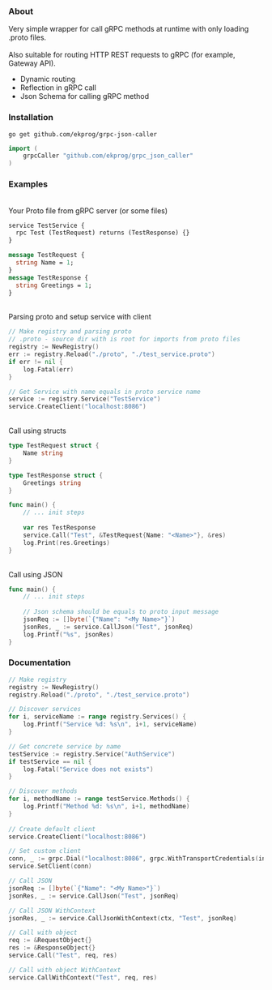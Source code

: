 ### About

Very simple wrapper for call gRPC methods at runtime with only loading .proto files.
\
\
Also suitable for routing HTTP REST requests to gRPC (for example, Gateway API).

- Dynamic routing
- Reflection in gRPC call
- Json Schema for calling gRPC method

### Installation

```shell
go get github.com/ekprog/grpc-json-caller
```

```go
import (
	grpcCaller "github.com/ekprog/grpc_json_caller"
)
```

### Examples
\
Your Proto file from gRPC server (or some files)

```protobuf
service TestService {
  rpc Test (TestRequest) returns (TestResponse) {}
}

message TestRequest {
  string Name = 1;
}
message TestResponse {
  string Greetings = 1;
}

```

\
Parsing proto and setup service with client

```go
// Make registry and parsing proto
// .proto - source dir with is root for imports from proto files
registry := NewRegistry()
err := registry.Reload("./proto", "./test_service.proto")
if err != nil {
    log.Fatal(err)
}

// Get Service with name equals in proto service name
service := registry.Service("TestService")
service.CreateClient("localhost:8086")

```
\
Call using structs
```go
type TestRequest struct {
	Name string
}

type TestResponse struct {
	Greetings string
}

func main() {
    // ... init steps
    
    var res TestResponse
    service.Call("Test", &TestRequest{Name: "<Name>"}, &res)
    log.Print(res.Greetings)
}
```

\
Call using JSON
```go
func main() {
    // ... init steps
    
    // Json schema should be equals to proto input message
    jsonReq := []byte(`{"Name": "<My Name>"}`)
    jsonRes, _ := service.CallJson("Test", jsonReq)
    log.Printf("%s", jsonRes)
}
```

### Documentation


```go
// Make registry
registry := NewRegistry()
registry.Reload("./proto", "./test_service.proto")

// Discover services
for i, serviceName := range registry.Services() {
    log.Printf("Service %d: %s\n", i+1, serviceName)
}

// Get concrete service by name
testService := registry.Service("AuthService")
if testService == nil {
    log.Fatal("Service does not exists")
}

// Discover methods
for i, methodName := range testService.Methods() {
    log.Printf("Method %d: %s\n", i+1, methodName)
}
	
// Create default client
service.CreateClient("localhost:8086")

// Set custom client
conn, _ := grpc.Dial("localhost:8086", grpc.WithTransportCredentials(insecure.NewCredentials()))
service.SetClient(conn)

// Call JSON
jsonReq := []byte(`{"Name": "<My Name>"}`)
jsonRes, _ := service.CallJson("Test", jsonReq)

// Call JSON WithContext
jsonRes, _ := service.CallJsonWithContext(ctx, "Test", jsonReq)

// Call with object
req := &RequestObject{}
res := &ResponseObject{}
service.Call("Test", req, res)

// Call with object WithContext
service.CallWithContext("Test", req, res)
```